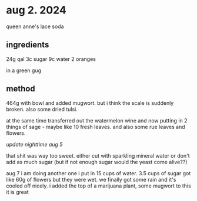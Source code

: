 # aug 2. 2024

queen anne's lace soda

## ingredients

24g qal
3c sugar
9c water
2 oranges

in a green gug

## method 

464g with bowl and added mugwort. but i think the scale is suddenly broken.
also some dried tulsi.

at the same time transferred out the watermelon wine
and now putting in 2 things of sage - maybe like 10 fresh leaves. and also some rue leaves and flowers.

*update nighttime aug 5*

that shit was way too sweet. either cut with sparkling mineral water or don't add as much sugar (but if not enough sugar would the yeast come alive??)


aug 7
i am doing another one i put in 15 cups of water. 3.5 cups of sugar
got like 60g of flowers but they were wet. we finally got some rain and it's cooled off nicely.
i added the top of a marijuana plant, some mugwort to this
it is great